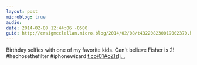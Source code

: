 ```yaml
---
layout: post
microblog: true
audio: 
date: 2014-02-08 12:44:06 -0500
guid: http://craigmcclellan.micro.blog/2014/02/08/t432208230019002370.html
---
```

Birthday selfies with one of my favorite kids. Can't believe Fisher is 2! #hechosethefilter #iphonewizard [t.co/01AoZIzIj...](http://t.co/01AoZIzIjS)
